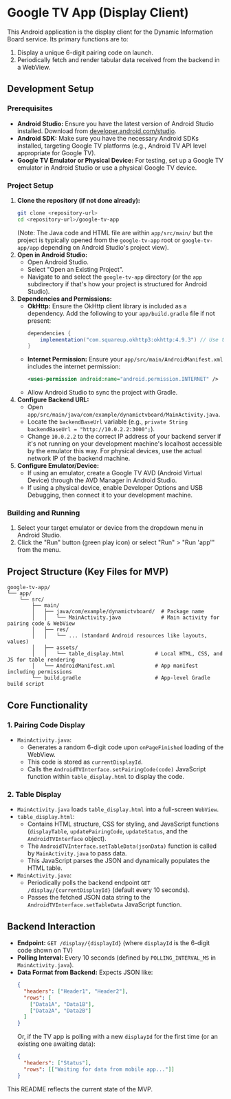 # Google TV App (Display Client)

This Android application is the display client for the Dynamic Information Board service. Its primary functions are to:
1.  Display a unique 6-digit pairing code on launch.
2.  Periodically fetch and render tabular data received from the backend in a WebView.

## Development Setup

### Prerequisites
*   **Android Studio:** Ensure you have the latest version of Android Studio installed. Download from [developer.android.com/studio](https://developer.android.com/studio).
*   **Android SDK:** Make sure you have the necessary Android SDKs installed, targeting Google TV platforms (e.g., Android TV API level appropriate for Google TV).
*   **Google TV Emulator or Physical Device:** For testing, set up a Google TV emulator in Android Studio or use a physical Google TV device.

### Project Setup
1.  **Clone the repository (if not done already):**
    ```bash
    git clone <repository-url>
    cd <repository-url>/google-tv-app
    ```
    (Note: The Java code and HTML file are within `app/src/main/` but the project is typically opened from the `google-tv-app` root or `google-tv-app/app` depending on Android Studio's project view).
2.  **Open in Android Studio:**
    *   Open Android Studio.
    *   Select "Open an Existing Project".
    *   Navigate to and select the `google-tv-app` directory (or the `app` subdirectory if that's how your project is structured for Android Studio).
3.  **Dependencies and Permissions:**
    *   **OkHttp:** Ensure the OkHttp client library is included as a dependency. Add the following to your `app/build.gradle` file if not present:
        ```gradle
        dependencies {
            implementation("com.squareup.okhttp3:okhttp:4.9.3") // Use the latest version
        }
        ```
    *   **Internet Permission:** Ensure your `app/src/main/AndroidManifest.xml` includes the internet permission:
        ```xml
        <uses-permission android:name="android.permission.INTERNET" />
        ```
    *   Allow Android Studio to sync the project with Gradle.
4.  **Configure Backend URL:**
    *   Open `app/src/main/java/com/example/dynamictvboard/MainActivity.java`.
    *   Locate the `backendBaseUrl` variable (e.g., `private String backendBaseUrl = "http://10.0.2.2:3000";`).
    *   Change `10.0.2.2` to the correct IP address of your backend server if it's not running on your development machine's localhost accessible by the emulator this way. For physical devices, use the actual network IP of the backend machine.
5.  **Configure Emulator/Device:**
    *   If using an emulator, create a Google TV AVD (Android Virtual Device) through the AVD Manager in Android Studio.
    *   If using a physical device, enable Developer Options and USB Debugging, then connect it to your development machine.

### Building and Running
1.  Select your target emulator or device from the dropdown menu in Android Studio.
2.  Click the "Run" button (green play icon) or select "Run" > "Run 'app'" from the menu.

## Project Structure (Key Files for MVP)

```
google-tv-app/
└── app/
    └── src/
        ├── main/
        │   ├── java/com/example/dynamictvboard/  # Package name
        │   │   └── MainActivity.java             # Main activity for pairing code & WebView
        │   ├── res/
        │   │   └── ... (standard Android resources like layouts, values)
        │   ├── assets/
        │   │   └── table_display.html          # Local HTML, CSS, and JS for table rendering
        │   └── AndroidManifest.xml             # App manifest including permissions
        └── build.gradle                        # App-level Gradle build script
```

## Core Functionality

### 1. Pairing Code Display
*   `MainActivity.java`:
    *   Generates a random 6-digit code upon `onPageFinished` loading of the WebView.
    *   This code is stored as `currentDisplayId`.
    *   Calls the `AndroidTVInterface.setPairingCode(code)` JavaScript function within `table_display.html` to display the code.

### 2. Table Display
*   `MainActivity.java` loads `table_display.html` into a full-screen `WebView`.
*   `table_display.html`:
    *   Contains HTML structure, CSS for styling, and JavaScript functions (`displayTable`, `updatePairingCode`, `updateStatus`, and the `AndroidTVInterface` object).
    *   The `AndroidTVInterface.setTableData(jsonData)` function is called by `MainActivity.java` to pass data.
    *   This JavaScript parses the JSON and dynamically populates the HTML table.
*   `MainActivity.java`:
    *   Periodically polls the backend endpoint `GET /display/{currentDisplayId}` (default every 10 seconds).
    *   Passes the fetched JSON data string to the `AndroidTVInterface.setTableData` JavaScript function.

## Backend Interaction
*   **Endpoint:** `GET /display/{displayId}` (where `displayId` is the 6-digit code shown on TV)
*   **Polling Interval:** Every 10 seconds (defined by `POLLING_INTERVAL_MS` in `MainActivity.java`).
*   **Data Format from Backend:** Expects JSON like:
    ```json
    {
      "headers": ["Header1", "Header2"],
      "rows": [
        ["Data1A", "Data1B"],
        ["Data2A", "Data2B"]
      ]
    }
    ```
    Or, if the TV app is polling with a new `displayId` for the first time (or an existing one awaiting data):
    ```json
    {
      "headers": ["Status"],
      "rows": [["Waiting for data from mobile app..."]]
    }
    ```

This README reflects the current state of the MVP.
